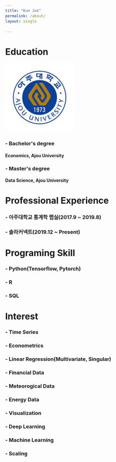 ```yaml
---
title: "Kun Joe"
permalink: /about/
layout: single

---
```


# Education

![aa](/assets/images/ajou.jpg)

### - Bachelor's degree
#### Economics, Ajou University

### - Master's degree
#### Data Science, Ajou University

# Professional Experience
### - 아주대학교 통계학 랩실(2017.9 ~ 2019.8)
### - 솔라커넥트(2019.12 ~ Present)

# Programing Skill
### - Python(Tensorflow, Pytorch)
### - R
### - SQL

# Interest
### - Time Series
### - Econometrics
### - Linear Regression(Multivariate, Singular)
### - Financial Data
### - Meteorogical Data
### - Energy Data
### - Visualization
### - Deep Learning
### - Machine Learning
### - Scaling
